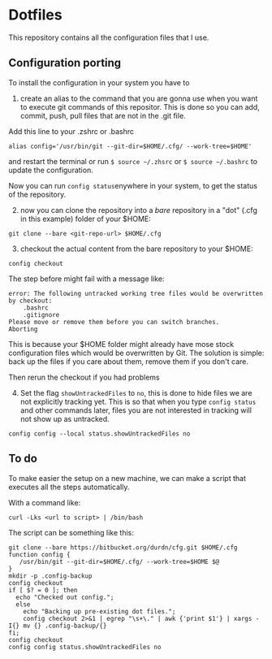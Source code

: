 # Dotfiles
This repository contains all the configuration files that I use.

## Configuration porting
To install the configuration in your system you have to
 1. create an alias to the command that you are gonna use when you want to execute git commands of this repositor. This is done so you can add, commit, push, pull files that are not in the .git file.
 
 Add this line to your .zshrc or .bashrc
 
 ```
 alias config='/usr/bin/git --git-dir=$HOME/.cfg/ --work-tree=$HOME'
 ```
 
 and restart the terminal or run `$ source ~/.zhsrc` or `$ source ~/.bashrc` to update the configuration.

 Now you can run `config status`enywhere in your system, to get the status of the repository.

 2. now you can clone the repository into a *bare* repository in a "dot" (.cfg in this example) folder of your $HOME:
 
 ```
 git clone --bare <git-repo-url> $HOME/.cfg
 ```
 
 3. checkout the actual content from the bare repository to your $HOME:
 
 ```
 config checkout
 ```
 The step before might fail with a message like:

 ```
 error: The following untracked working tree files would be overwritten by checkout:
     .bashrc
     .gitignore
 Please move or remove them before you can switch branches.
 Aborting
 ```
 
 This is because your $HOME folder might already have mose stock configuration files which would be overwritten by Git.
 The solution is simple: back up the files if you care about them, remove them if you don't care.
 
 Then rerun the checkout if you had problems
 
4. Set the flag `showUntrackedFiles` to `no`, this is done to hide files we are not explicitly tracking yet.
This is so that when you type `config status` and other commands later, files you are not interested in tracking will not show up as untracked.

```
config config --local status.showUntrackedFiles no
```


## To do
To make easier the setup on a new machine, we can make a script that executes all the steps automatically.

With a command like:

```
curl -Lks <url to script> | /bin/bash
```

The script can be something like this:

```
git clone --bare https://bitbucket.org/durdn/cfg.git $HOME/.cfg
function config {
   /usr/bin/git --git-dir=$HOME/.cfg/ --work-tree=$HOME $@
}
mkdir -p .config-backup
config checkout
if [ $? = 0 ]; then
  echo "Checked out config.";
  else
    echo "Backing up pre-existing dot files.";
    config checkout 2>&1 | egrep "\s+\." | awk {'print $1'} | xargs -I{} mv {} .config-backup/{}
fi;
config checkout
config config status.showUntrackedFiles no
```

